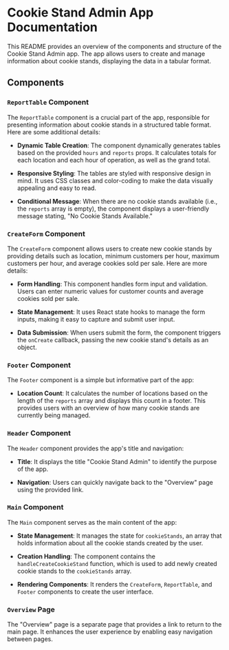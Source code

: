 # Cookie Stand Admin App Documentation

This README provides an overview of the components and structure of the Cookie Stand Admin app. The app allows users to create and manage information about cookie stands, displaying the data in a tabular format.

## Components


### `ReportTable` Component

The `ReportTable` component is a crucial part of the app, responsible for presenting information about cookie stands in a structured table format. Here are some additional details:

- **Dynamic Table Creation**: The component dynamically generates tables based on the provided `hours` and `reports` props. It calculates totals for each location and each hour of operation, as well as the grand total.

- **Responsive Styling**: The tables are styled with responsive design in mind. It uses CSS classes and color-coding to make the data visually appealing and easy to read.

- **Conditional Message**: When there are no cookie stands available (i.e., the `reports` array is empty), the component displays a user-friendly message stating, "No Cookie Stands Available."

### `CreateForm` Component

The `CreateForm` component allows users to create new cookie stands by providing details such as location, minimum customers per hour, maximum customers per hour, and average cookies sold per sale. Here are more details:

- **Form Handling**: This component handles form input and validation. Users can enter numeric values for customer counts and average cookies sold per sale.

- **State Management**: It uses React state hooks to manage the form inputs, making it easy to capture and submit user input.

- **Data Submission**: When users submit the form, the component triggers the `onCreate` callback, passing the new cookie stand's details as an object.

### `Footer` Component

The `Footer` component is a simple but informative part of the app:

- **Location Count**: It calculates the number of locations based on the length of the `reports` array and displays this count in a footer. This provides users with an overview of how many cookie stands are currently being managed.

### `Header` Component

The `Header` component provides the app's title and navigation:

- **Title**: It displays the title "Cookie Stand Admin" to identify the purpose of the app.

- **Navigation**: Users can quickly navigate back to the "Overview" page using the provided link.

### `Main` Component

The `Main` component serves as the main content of the app:

- **State Management**: It manages the state for `cookieStands`, an array that holds information about all the cookie stands created by the user.

- **Creation Handling**: The component contains the `handleCreateCookieStand` function, which is used to add newly created cookie stands to the `cookieStands` array.

- **Rendering Components**: It renders the `CreateForm`, `ReportTable`, and `Footer` components to create the user interface.

### `Overview` Page

The "Overview" page is a separate page that provides a link to return to the main page. It enhances the user experience by enabling easy navigation between pages.




